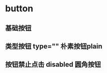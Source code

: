 # button

<script setup>
    import demo1 from "./demo1.vue"
    import demo2 from "./demo2.vue"
    import demo3 from "./demo3.vue"
    import preview from "@/components/preview/preview.vue"
</script>

## 基础按钮
<demo1 />
<preview compname="q-button" demoname="demo1" />

## 类型按钮 type="" 朴素按钮plain
<demo2 />
<preview compname="q-button" demoname="demo2" />

## 按钮禁止点击 disabled   圆角按钮 
<demo3 />
<preview compname="q-button" demoname="demo3" />
